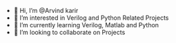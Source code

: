 - 👋 Hi, I’m @Arvind karir
- 👀 I’m interested in Verilog and Python Related Projects
- 🌱 I’m currently learning Verilog, Matlab and Python
- 💞️ I’m looking to collaborate on Projects 


<!---
Transformerkarir/Transformerkarir is a ✨ special ✨ repository because its `README.md` (this file) appears on your GitHub profile.
You can click the Preview link to take a look at your changes.
--->
